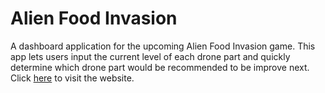 # Alien Food Invasion
A dashboard application for the upcoming Alien Food Invasion game. This app lets users 
input the current level of each drone part and quickly determine which drone part would 
be recommended to be improve next. 
Click [here](https://afi-help.herokuapp.com/) to visit the website.
